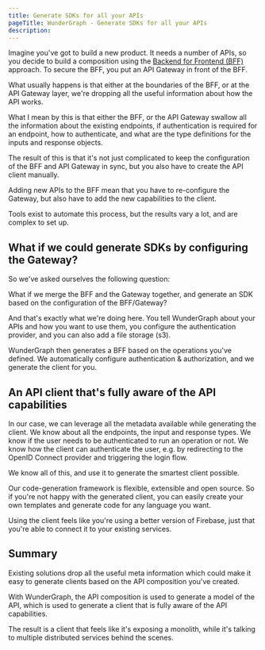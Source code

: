 ```yaml
---
title: Generate SDKs for all your APIs
pageTitle: WunderGraph - Generate SDKs for all your APIs
description:
---
```


Imagine you've got to build a new product.
It needs a number of APIs,
so you decide to build a composition using the [Backend for Frontend (BFF)](/docs/use-cases/backend-for-frontend) approach.
To secure the BFF, you put an API Gateway in front of the BFF.

What usually happens is that either at the boundaries of the BFF,
or at the API Gateway layer,
we're dropping all the useful information about how the API works.

What I mean by this is that either the BFF,
or the API Gateway swallow all the information about the existing endpoints,
if authentication is required for an endpoint,
how to authenticate,
and what are the type definitions for the inputs and response objects.

The result of this is that it's not just complicated to keep the configuration of the BFF and API Gateway in sync,
but you also have to create the API client manually.

Adding new APIs to the BFF mean that you have to re-configure the Gateway,
but also have to add the new capabilities to the client.

Tools exist to automate this process,
but the results vary a lot,
and are complex to set up.

## What if we could generate SDKs by configuring the Gateway?

So we've asked ourselves the following question:

What if we merge the BFF and the Gateway together,
and generate an SDK based on the configuration of the BFF/Gateway?

And that's exactly what we're doing here.
You tell WunderGraph about your APIs and how you want to use them,
you configure the authentication provider,
and you can also add a file storage (s3).

WunderGraph then generates a BFF based on the operations you've defined.
We automatically configure authentication & authorization,
and we generate the client for you.

## An API client that's fully aware of the API capabilities

In our case,
we can leverage all the metadata available while generating the client.
We know about all the endpoints,
the input and response types.
We know if the user needs to be authenticated to run an operation or not.
We know how the client can authenticate the user,
e.g. by redirecting to the OpenID Connect provider and triggering the login flow.

We know all of this,
and use it to generate the smartest client possible.

Our code-generation framework is flexible,
extensible and open source.
So if you're not happy with the generated client,
you can easily create your own templates and generate code for any language you want.

Using the client feels like you're using a better version of Firebase,
just that you're able to connect it to your existing services.

## Summary

Existing solutions drop all the useful meta information which could make it easy to generate clients based on the API composition you've created.

With WunderGraph,
the API composition is used to generate a model of the API,
which is used to generate a client that is fully aware of the API capabilities.

The result is a client that feels like it's exposing a monolith,
while it's talking to multiple distributed services behind the scenes.
